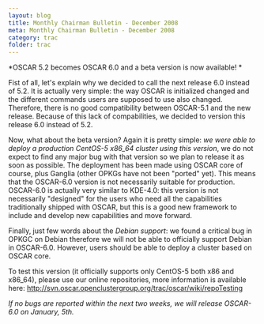 ```yaml
---
layout: blog
title: Monthly Chairman Bulletin - December 2008
meta: Monthly Chairman Bulletin - December 2008
category: trac
folder: trac
---
```

<!-- Name: bulletin_dec08 -->
<!-- Version: 2 -->
<!-- Last-Modified: 2008/12/22 15:07:31 -->
<!-- Author: valleegr -->

*OSCAR 5.2 becomes OSCAR 6.0 and a beta version is now available! *

Fist of all, let's explain why we decided to call the next release 6.0 instead of 5.2. It is actually very simple: the way OSCAR is initialized changed and the different commands users are supposed to use also changed. Therefore, there is no good compatibility between OSCAR-5.1 and the new release. Because of this lack of compabilities, we decided to version this release 6.0 instead of 5.2.

Now, what about the beta version? Again it is pretty simple: *we were able to deploy a production CentOS-5 x86_64 cluster using this version*, we do not expect to find any major bug with that version so we plan to release it as soon as possible. The deployment has been made using OSCAR core of course, plus Ganglia (other OPKGs have not been "ported" yet).
This means that the OSCAR-6.0 version is not necessarily suitable for production. OSCAR-6.0 is actually very similar to KDE-4.0: this version is not necessarily "designed" for the users who need all the capabilities traditionally shipped with OSCAR, but this is a good new framework to include and develop new capabilities and move forward.

Finally, just few words about the *Debian support*: we found a critical bug in OPKGC on Debian therefore we will not be able to officially support Debian in OSCAR-6.0. However, users should be able to deploy a cluster based on OSCAR core.

To test this version (it officially supports only CentOS-5 both x86 and x86_64), please use our online repositories, more information is available here: http://svn.oscar.openclustergroup.org/trac/oscar/wiki/repoTesting

*If no bugs are reported within the next two weeks, we will release OSCAR-6.0 on January, 5th.*
